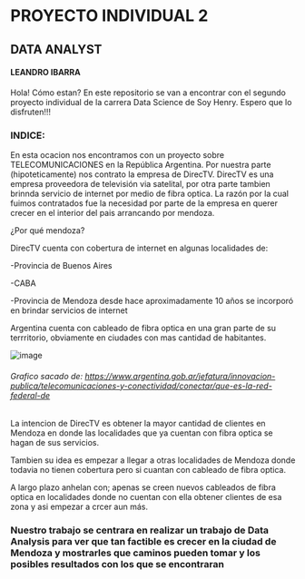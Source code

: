 # PROYECTO INDIVIDUAL 2
## DATA ANALYST
#### LEANDRO IBARRA



Hola! Cómo estan? En este repositorio se van a encontrar con el segundo proyecto individual de la carrera Data Science de Soy Henry. Espero que lo disfruten!!!

### INDICE:



En esta ocacion nos encontramos con un proyecto sobre TELECOMUNICACIONES en la República Argentina. 
Por nuestra parte (hipoteticamente) nos contrato la empresa de DirecTV.
DirecTV es una empresa  proveedora de televisión via satelital, por otra parte tambien brinnda servicio de internet por medio de fibra optica.
La razón por la cual fuimos contratados fue la necesidad por parte de la empresa en querer crecer en el interior del pais arrancando por mendoza.

¿Por qué mendoza?

DirecTV cuenta con cobertura de internet en algunas localidades de: 

-Provincia de Buenos Aires

-CABA

-Provincia de Mendoza desde hace aproximadamente 10 años se incorporó en brindar servicios de internet

Argentina cuenta con cableado de fibra optica en una gran parte de su terrritorio, obviamente en ciudades con mas cantidad de habitantes.

![image](https://github.com/leaibarra/proyecto_2_lea/assets/126922100/554a219d-28ea-4727-8059-e63a7429f408)
###### Grafico sacado de: https://www.argentina.gob.ar/jefatura/innovacion-publica/telecomunicaciones-y-conectividad/conectar/que-es-la-red-federal-de

La intencion de DirecTV es obtener la mayor cantidad de clientes en Mendoza en donde las localidades que ya cuentan con fibra optica se hagan de sus servicios. 

Tambien su idea es empezar a llegar a otras localidades de Mendoza donde todavia no tienen cobertura pero si cuantan con cableado de fibra optica.

A largo plazo anhelan con; apenas se creen nuevos cableados de fibra optica en localidades donde no cuentan con ella obtener clientes de esa zona y asi empezar a crcer aun más.


### Nuestro trabajo se centrara en realizar un trabajo de Data Analysis para ver que tan factible es crecer en la ciudad de Mendoza y mostrarles que caminos pueden tomar y los posibles resultados con los que se encontraran

